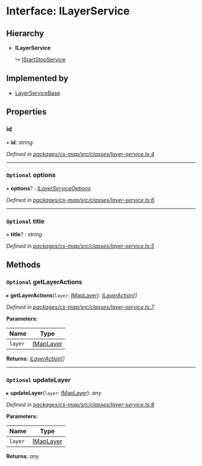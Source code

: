 # Interface: ILayerService

## Hierarchy

* **ILayerService**

  ↳ [IStartStopService](_cs_map_src_classes_layer_service_.istartstopservice.md)

## Implemented by

* [LayerServiceBase](../classes/_cs_map_src_classes_layer_service_.layerservicebase.md)

## Properties

###  id

• **id**: *string*

*Defined in [packages/cs-map/src/classes/layer-service.ts:4](https://github.com/TNOCS/csnext/blob/34474da7/packages/cs-map/src/classes/layer-service.ts#L4)*

___

### `Optional` options

• **options**? : *[ILayerServiceOptions](_cs_map_src_classes_layer_service_options_.ilayerserviceoptions.md)*

*Defined in [packages/cs-map/src/classes/layer-service.ts:6](https://github.com/TNOCS/csnext/blob/34474da7/packages/cs-map/src/classes/layer-service.ts#L6)*

___

### `Optional` title

• **title**? : *string*

*Defined in [packages/cs-map/src/classes/layer-service.ts:5](https://github.com/TNOCS/csnext/blob/34474da7/packages/cs-map/src/classes/layer-service.ts#L5)*

## Methods

### `Optional` getLayerActions

▸ **getLayerActions**(`layer`: [IMapLayer](_cs_map_src_classes_imap_layer_.imaplayer.md)): *[ILayerAction](_cs_map_src_classes_ilayer_action_.ilayeraction.md)[]*

*Defined in [packages/cs-map/src/classes/layer-service.ts:7](https://github.com/TNOCS/csnext/blob/34474da7/packages/cs-map/src/classes/layer-service.ts#L7)*

**Parameters:**

Name | Type |
------ | ------ |
`layer` | [IMapLayer](_cs_map_src_classes_imap_layer_.imaplayer.md) |

**Returns:** *[ILayerAction](_cs_map_src_classes_ilayer_action_.ilayeraction.md)[]*

___

### `Optional` updateLayer

▸ **updateLayer**(`layer`: [IMapLayer](_cs_map_src_classes_imap_layer_.imaplayer.md)): *any*

*Defined in [packages/cs-map/src/classes/layer-service.ts:8](https://github.com/TNOCS/csnext/blob/34474da7/packages/cs-map/src/classes/layer-service.ts#L8)*

**Parameters:**

Name | Type |
------ | ------ |
`layer` | [IMapLayer](_cs_map_src_classes_imap_layer_.imaplayer.md) |

**Returns:** *any*
